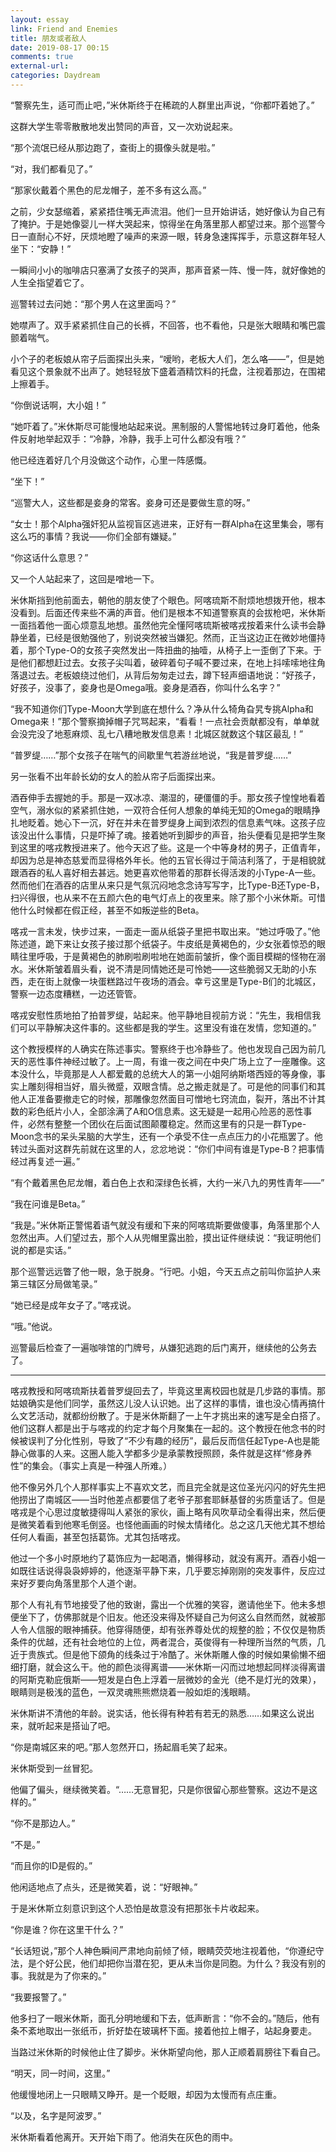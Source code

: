 ```yaml
---
layout: essay
link: Friend and Enemies 
title: 朋友或者敌人
date: 2019-08-17 00:15
comments: true
external-url:
categories: Daydream
---
```


“警察先生，适可而止吧，”米休斯终于在稀疏的人群里出声说，“你都吓着她了。”

这群大学生零零散散地发出赞同的声音，又一次劝说起来。

“那个流氓已经从那边跑了，查街上的摄像头就是啦。”

“对，我们都看见了。”

“那家伙戴着个黑色的尼龙帽子，差不多有这么高。”

之前，少女瑟缩着，紧紧捂住嘴无声流泪。他们一旦开始讲话，她好像认为自己有了掩护。于是她像婴儿一样大哭起来，惊得坐在角落里那人都望过来。那个巡警今日一直耐心不好，厌烦地瞪了噪声的来源一眼，转身急速挥挥手，示意这群年轻人坐下：“安静！”

一瞬间小小的咖啡店只塞满了女孩子的哭声，那声音紧一阵、慢一阵，就好像她的人生全指望着它了。

巡警转过去问她：“那个男人在这里面吗？”

她噤声了。双手紧紧抓住自己的长裤，不回答，也不看他，只是张大眼睛和嘴巴震颤着喘气。

小个子的老板娘从帘子后面探出头来，“嗳哟，老板大人们，怎么咯——”，但是她看见这个景象就不出声了。她轻轻放下盛着酒精饮料的托盘，注视着那边，在围裙上擦着手。

“你倒说话啊，大小姐！”

“她吓着了。”米休斯尽可能慢地站起来说。黑制服的人警惕地转过身盯着他，他条件反射地举起双手：“冷静，冷静，我手上可什么都没有哦？”

他已经连着好几个月没做这个动作，心里一阵感慨。

“坐下！”

“巡警大人，这些都是妾身的常客。妾身可还是要做生意的呀。”

“女士！那个Alpha强奸犯从监视盲区逃进来，正好有一群Alpha在这里集会，哪有这么巧的事情？我说——你们全部有嫌疑。”

“你这话什么意思？”

又一个人站起来了，这回是噌地一下。

米休斯挡到他前面去，朝他的朋友使了个眼色。阿喀琉斯不耐烦地想拨开他，根本没看到。后面还传来些不满的声音。他们是根本不知道警察真的会拔枪吧，米休斯一面挡着他一面心烦意乱地想。虽然他完全懂阿喀琉斯被喀戎按着来什么读书会静静坐着，已经是很勉强他了，别说突然被当嫌犯。然而，正当这边正在微妙地僵持着，那个Type-O的女孩子突然发出一阵扭曲的抽噎，从椅子上一歪倒了下来。于是他们都想赶过去。女孩子尖叫着，破碎着句子喊不要过来，在地上抖嗦嗦地往角落退过去。老板娘绕过他们，从背后匆匆走过去，蹲下轻声细语地说：“好孩子，好孩子，没事了，妾身也是Omega哦。妾身是酒吞，你叫什么名字？”

“我不知道你们Type-Moon大学到底在想什么？净从什么犄角旮旯专挑Alpha和Omega来！”那个警察摘掉帽子咒骂起来，“看看！一点社会贡献都没有，单单就会没完没了地惹麻烦、乱七八糟地散发信息素！北城区就数这个辖区最乱！”

“普罗缇……”那个女孩子在喘气的间歇里气若游丝地说，“我是普罗缇……”

另一张看不出年龄长幼的女人的脸从帘子后面探出来。

酒吞伸手去握她的手。那是一双冰凉、潮湿的，硬僵僵的手。那女孩子惶惶地看着空气，溺水似的紧紧抓住她，一双符合任何人想象的单纯无知的Omega的眼睛挣扎地眨着。她心下一沉，好在并未在普罗缇身上闻到浓烈的信息素气味。这孩子应该没出什么事情，只是吓掉了魂。接着她听到脚步的声音，抬头便看见是把学生聚到这里的喀戎教授进来了。他今天迟了些。这是一个中等身材的男子，正值青年，却因为总是神态慈爱而显得格外年长。他的五官长得过于简洁利落了，于是相貌就跟酒吞的私人喜好相去甚远。她更喜欢他带着的那群长得活泼的小Type-A一些。然而他们在酒吞的店里从来只是气氛沉闷地念念诗写写字，比Type-B还Type-B，扫兴得很，也从来不在五颜六色的电气灯点上的夜里来。除了那个小米休斯。可惜他什么时候都在假正经，甚至不如叛逆些的Beta。

喀戎一言未发，快步过来，一面走一面从纸袋子里把书取出来。“她过呼吸了。”他陈述道，跪下来让女孩子接过那个纸袋子。牛皮纸是黄褐色的，少女张着惊恐的眼睛往里呼吸，于是黄褐色的肺刷啦刷啦地在她面前皱折，像个面目模糊的怪物在溺水。米休斯皱着眉头看，说不清是同情她还是可怜她——这些脆弱又无助的小东西，走在街上就像一块蛋糕路过午夜场的酒会。幸亏这里是Type-B们的北城区，警察一边态度糟糕，一边还管管。

喀戎安慰性质地拍了拍普罗缇，站起来。他平静地目视前方说：“先生，我相信我们可以平静解决这件事的。这些都是我的学生。这里没有谁在发情，您知道的。”

这个教授模样的人确实在陈述事实。警察终于也冷静些了。他也发现自己因为前几天的恶性事件神经过敏了。上一周，有谁一夜之间在中央广场上立了一座雕像。这本没什么，毕竟那是人人都爱戴的总统大人的第一小姐阿纳斯塔西娅的等身像，事实上雕刻得相当好，眉头微蹙，双眼含情。总之搬走就是了。可是他的同事们和其他人正准备要撤走它的时候，那雕像忽然面目可憎地七窍流血，裂开，落出不计其数的彩色纸片小人，全部涂满了A和O信息素。这无疑是一起用心险恶的恶性事件，必然有整整一个团伙在后面试图颠覆稳定。然而这里有的只是一群Type-Moon念书的呆头呆脑的大学生，还有一个承受不住一点点压力的小花瓶罢了。他转过头面对这群先前就在这里的人，忿忿地说：“你们中间有谁是Type-B？把事情经过再复述一遍。”

“有个戴着黑色尼龙帽，着白色上衣和深绿色长裤，大约一米八九的男性青年——”

“我在问谁是Beta。”

“我是。”米休斯正警惕着语气就没有缓和下来的阿喀琉斯要做傻事，角落里那个人忽然出声。人们望过去，那个人从兜帽里露出脸，摸出证件继续说：“我证明他们说的都是实话。”

那个巡警远远瞥了他一眼，急于脱身。“行吧。小姐，今天五点之前叫你监护人来第三辖区分局做笔录。”

“她已经是成年女子了。”喀戎说。

“哦。”他说。

巡警最后检查了一遍咖啡馆的门牌号，从嫌犯逃跑的后门离开，继续他的公务去了。

***

喀戎教授和阿喀琉斯扶着普罗缇回去了，毕竟这里离校园也就是几步路的事情。那姑娘确实是他们同学，虽然这儿没人认识她。出了这样的事情，谁也没心情再搞什么文艺活动，就都纷纷散了。于是米休斯翻了一上午才挑出来的速写是全白搭了。他们这群人都是出于与喀戎的约定才每个月聚集在一起的。这个教授在他念书的时候被误判了分化性别，导致了“不少有趣的经历”，最后反而信任起Type-A也是能静心做事的人来。这圈人能入学都多少是承蒙教授照顾，条件就是这样“修身养性”的集会。（事实上真是一种强人所难。）

他不像另外几个人那样事实上不喜欢文艺，而且完全就是这位圣光闪闪的好先生把他捞出了南城区——当时他差点都要信了老爷子那套耶稣基督的劣质童话了。但是喀戎是个心思过度敏捷得叫人紧张的家伙，画上略有风吹草动全看得出来，然后便是微笑着看到他寒毛倒竖。也怪他画画的时候太情绪化。总之这几天他尤其不想给任何人看画，甚至包括葛饰。尤其包括喀戎。

他过一个多小时原地约了葛饰应为一起喝酒，懒得移动，就没有离开。酒吞小姐一如既往话说得袅袅婷婷的，他逐渐平静下来，几乎要忘掉刚刚的突发事件，反应过来好歹要向角落里那个人道个谢。

那个人有礼有节地接受了他的致谢，露出一个优雅的笑容，邀请他坐下。他未多想便坐下了，仿佛那就是个旧友。他还没来得及怀疑自己为何这么自然而然，就被那人令人信服的眼神捕获。他穿得随便，却有张养尊处优的规整的脸；不仅仅是物质条件的优越，还有社会地位的上位，两者混合，英俊得有一种理所当然的气质，几近于贵族式。但是他下颌角的线条过于冷酷了。米休斯雕人像的时候如果偷懒不细细打磨，就会这么干。他的颜色淡得离谱——米休斯一闪而过地想起同样淡得离谱的阿斯克勒庇俄斯——短发是白色上浮着一层微妙的金光（绝不是灯光的效果），眼睛则是极浅的蓝色，一双灵魂熊熊燃烧着一般如炬的浅眼睛。

米休斯讲不清他的年龄。说实话，他长得有种若有若无的熟悉……如果这么说出来，就听起来是搭讪了吧。

“你是南城区来的吧。”那人忽然开口，扬起眉毛笑了起来。

米休斯受到一丝冒犯。

他偏了偏头，继续微笑着。“……无意冒犯，只是你很留心那些警察。这边不是这样的。”

“你不是那边人。”

“不是。”

“而且你的ID是假的。”

他闲适地点了点头，还是微笑着，说：“好眼神。”

于是米休斯立刻意识到这个人恐怕是故意没有把那张卡片收起来。

“你是谁？你在这里干什么？”

“长话短说，”那个人神色瞬间严肃地向前倾了倾，眼睛荧荧地注视着他，“你遵纪守法，是个好公民，他们却把你当潜在犯，更从未当你是同胞。为什么？我没有别的事。我就是为了你来的。”

“我要报警了。”

他多扫了一眼米休斯，面孔分明地缓和下去，低声断言：“你不会的。”随后，他有条不紊地取出一张纸币，折好垫在玻璃杯下面。接着他拉上帽子，站起身要走。

当路过米休斯的时候他止住了脚步。米休斯望向他，那人正顺着肩膀往下看自己。

“明天，同一时间，这里。”

他缓慢地闭上一只眼睛又睁开。是一个眨眼，却因为太慢而有点庄重。

“以及，名字是阿波罗。”

米休斯看着他离开。天开始下雨了。他消失在灰色的雨中。
